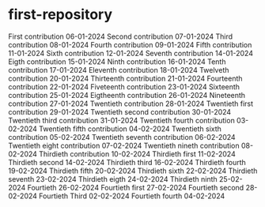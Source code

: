 # first-repository

First contribution 06-01-2024
Second contribution 07-01-2024
Third contribution 08-01-2024
Fourth contribution 09-01-2024
Fifth contribution 11-01-2024
Sixth contribution 12-01-2024
Seventh contribution 14-01-2024
Eigth contribution 15-01-2024
Ninth contribution 16-01-2024
Tenth contribution 17-01-2024
Eleventh contribution 18-01-2024
Twelveth contribution 20-01-2024
Thirteenth contribution 21-01-2024
Fourteenth contribution 22-01-2024
Fiveteenth contribution 23-01-2024
Sixteenth contribution 25-01-2024
Eigtheenth contribution 26-01-2024
Nineteenth contribution 27-01-2024
Twentieth contribution 28-01-2024
Twentieth first contribution 29-01-2024
Twentieth second contribution 30-01-2024
Twentieth third contribution 31-01-2024
Twentieth fourth contribution 03-02-2024
Twentieth fifth contribution 04-02-2024
Twentieth sixth contribution 05-02-2024
Twentieth seventh contribution 06-02-2024
Twentieth eight contribution 07-02-2024
Twentieth nineth contribution 08-02-2024
Thirdieth contribution 10-02-2024
Thirdieth first 11-02-2024
Thirdieth second 14-02-2024
Thirdieth third 16-02-2024
Thirdieth fourth 19-02-2024
Thirdieth fifth 20-02-2024
Thirdieth sixth 22-02-2024
Thirdieth seventh  23-02-2024
Thirdieth eigth 24-02-2024
Thirdieth ninth 25-02-2024
Fourtieth 26-02-2024
Fourtieth first 27-02-2024
Fourtieth second 28-02-2024
Fourtieth Third 02-02-2024
Fourtieth fourth 04-02-2024

